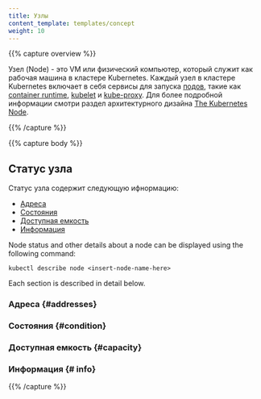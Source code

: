 ```yaml
---
title: Узлы
content_template: templates/concept
weight: 10
---
```


{{% capture overview %}}

Узел (Node) - это VM или физический компьютер, который служит как рабочая машина в кластере Kubernetes. Каждый узел в кластере Kubernetes включает в себя сервисы для запуска [подов](/docs/concepts/workloads/pods/pod/), такие как [container runtime](/docs/concepts/overview/components/#container-runtime), [kubelet](docs/reference/command-line-tools-reference/kubelet/) и [kube-proxy](https://kubernetes.io/docs/reference/command-line-tools-reference/kube-proxy/).
Для более подробной информации смотри раздел архитектурного дизайна
[The Kubernetes Node](https://git.k8s.io/community/contributors/design-proposals/architecture/architecture.md#the-kubernetes-node).

{{% /capture %}}

{{% capture body %}}

## Статус узла

Статус узла содержит следующую ифнормацию:

* [Адреса](#addresses)
* [Состояния](#condition)
* [Доступная емкость](#capacity)
* [Информация](#info)

Node status and other details about a node can be displayed using the following command:
```shell
kubectl describe node <insert-node-name-here>
```
Each section is described in detail below.

### Адреса {#addresses}
### Состояния {#condition}
### Доступная емкость {#capacity}
### Информация {# info}

{{% /capture %}}